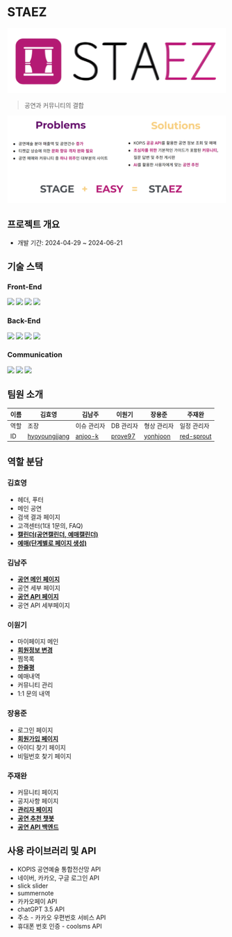 # STAEZ
![STAEZ](./staez/src/main/webapp/resources/uploadfiles/logo/staez.png)
> 공연과 커뮤니티의 결합

![DESC](./staez/src/main/webapp/resources/uploadfiles/logo/image.png)

## 프로젝트 개요

- 개발 기간: 2024-04-29 ~ 2024-06-21

## 기술 스택
### Front-End

<img src="https://img.shields.io/badge/HTML5-E34F26?style=flat-square&logo=HTML5&logoColor=white"/> <img src="https://img.shields.io/badge/CSS3-1572B6?style=flat-square&logo=CSS3&logoColor=white"/> <img src="https://img.shields.io/badge/Javascript-F7DF1E?style=flat-square&logo=Javascript&logoColor=black"/> <img src="https://img.shields.io/badge/jQuery-0769AD?style=flat-square&logo=jQuery&logoColor=black"/>

### Back-End

<img src="https://img.shields.io/badge/Java-007396?style=flat-square&logo=Java&logoColor=white"/> <img src="https://img.shields.io/badge/Spring-6DB33F?style=flat-square&logo=Spring&logoColor=white"/> <img src="https://img.shields.io/badge/Spring Security-6DB33F?style=flat-square&logo=springsecurity&logoColor=white"/> <img src="https://img.shields.io/badge/PostgreSql-4169E1?style=flat-square&logo=postgresql&logoColor=white"/>

### Communication

<img src="https://img.shields.io/badge/Github-181717?style=flat-square&logo=github&logoColor=white"/> <img src="https://img.shields.io/badge/Notion-FFFFFF?style=flat-square&logo=notion&logoColor=black"/> <img src="https://img.shields.io/badge/Trello-0052CC?style=flat-square&logo=trello&logoColor=white"/>


## 팀원 소개

| 이름 | 김효영 | 김남주 | 이원기 | 장용준 | 주재완 |
| --- | --- | --- | --- | --- | --- |
| 역할 | 조장 | 이슈 관리자 | DB 관리자 | 형상 관리자 | 일정 관리자 |
|ID| [hyoyoungjjang](https://github.com/hyoyoungjjang) | [anjoo-k](https://github.com/anjoo-k) | [prove97](https://github.com/prove97) | [yonhjoon](https://github.com/yonhjoon) | [red-sprout](https://github.com/red-sprout) |

## 역할 분담
### 김효영
- 헤더, 푸터
- 메인 공연
- 검색 결과 페이지
- 고객센터(1대 1문의, FAQ)
- <ins>**캘린더(공연캘린더, 예매캘린더)**</ins>
- <ins>**예매(단계별로 페이지 생성)**</ins>

### 김남주
- <ins>**공연 메인 페이지**</ins>
- 공연 세부 페이지
- <ins>**공연 API 페이지**</ins>
- 공연 API 세부페이지

### 이원기
- 마이페이지 메인
- <ins>**회원정보 변경**</ins>
- 찜목록
- <ins>**한줄평**</ins>
- 예매내역
- 커뮤니티 관리
- 1:1 문의 내역

### 장용준
- 로그인 페이지
- <ins>**회원가입 페이지**</ins>
- 아이디 찾기 페이지
- 비밀번호 찾기 페이지

### 주재완
- 커뮤니티 페이지
- 공지사항 페이지
- <ins>**관리자 페이지**</ins>
- <ins>**공연 추천 챗봇**</ins>
- <ins>**공연 API 백엔드**</ins>


## 사용 라이브러리 및 API
- KOPIS 공연예술 통합전산망 API
- 네이버, 카카오, 구글 로그인 API
- slick slider
- summernote
- 카카오페이 API
- chatGPT 3.5 API
- 주소 - 카카오 우편번호 서비스 API
- 휴대폰 번호 인증 - coolsms API
